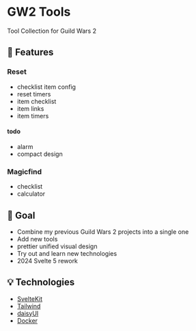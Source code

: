 # GW2 Tools

Tool Collection for Guild Wars 2

## 📖 Features

### Reset

- checklist item config
- reset timers
- item checklist
- item links
- item timers

#### todo

- alarm
- compact design

### Magicfind

- checklist
- calculator

## 🎯 Goal

- Combine my previous Guild Wars 2 projects into a single one
- Add new tools
- prettier unified visual design
- Try out and learn new technologies
- 2024 Svelte 5 rework

## 💡 Technologies

- [SvelteKit](https://kit.svelte.dev/)
- [Tailwind](https://tailwindcss.com/)
- [daisyUI](https://daisyui.com/)
- [Docker](https://www.docker.com/)
